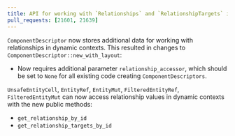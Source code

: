 ```yaml
---
title: API for working with `Relationships` and `RelationshipTargets` in type-erased contexts
pull_requests: [21601, 21639]
---
```


`ComponentDescriptor` now stores additional data for working with relationships in dynamic contexts.
This resulted in changes to `ComponentDescriptor::new_with_layout`:
- Now requires additional parameter `relationship_accessor`, which should be set to `None` for all existing code creating `ComponentDescriptors`.

`UnsafeEntityCell`, `EntityRef`, `EntityMut`, `FilteredEntityRef`, `FilteredEntityMut` can now access relationship values
in dynamic contexts with the new public methods:
- `get_relationship_by_id`
- `get_relationship_targets_by_id`